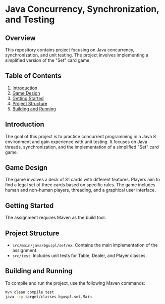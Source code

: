 # Java Concurrency, Synchronization, and Testing

## Overview
This repository contains project focusing on Java concurrency, synchronization, and unit testing. The project involves implementing a simplified version of the "Set" card game.

## Table of Contents
1. [Introduction](#introduction)
2. [Game Design](#game-design)
3. [Getting Started](#getting-started)
4. [Project Structure](#project-structure)
5. [Building and Running](#building-and-running)

## Introduction
The goal of this project is to practice concurrent programming in a Java 8 environment and gain experience with unit testing. 
It focuses on Java threads, synchronization, and the implementation of a simplified "Set" card game.

## Game Design
The game involves a deck of 81 cards with different features. Players aim to find a legal set of three cards based on specific rules. 
The game includes human and non-human players, threading, and a graphical user interface.

## Getting Started
The assignment requires Maven as the build tool.

## Project Structure
- `src/main/java/bguspl/set/ex`: Contains the main implementation of the assignment.
- `src/test`: Includes unit tests for Table, Dealer, and Player classes.

## Building and Running
To compile and run the project, use the following Maven commands:
```bash
mvn clean compile test
java -cp target/classes bguspl.set.Main
